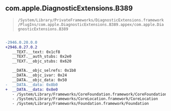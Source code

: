 ## com.apple.DiagnosticExtensions.B389

> `/System/Library/PrivateFrameworks/DiagnosticExtensions.framework/PlugIns/com.apple.DiagnosticExtensions.B389.appex/com.apple.DiagnosticExtensions.B389`

```diff

-2946.0.20.0.0
+2946.0.27.0.2
   __TEXT.__text: 0x1cf8
   __TEXT.__auth_stubs: 0x2e0
   __TEXT.__objc_stubs: 0x620

   __DATA.__objc_selrefs: 0x1b8
   __DATA.__objc_ivar: 0x24
   __DATA.__objc_data: 0x50
-  __DATA.__data: 0x8b0
+  __DATA.__data: 0x8e0
   - /System/Library/Frameworks/CoreFoundation.framework/CoreFoundation
   - /System/Library/Frameworks/CoreLocation.framework/CoreLocation
   - /System/Library/Frameworks/Foundation.framework/Foundation

```
